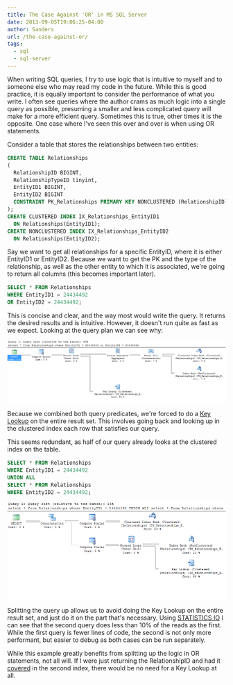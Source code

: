 ```yaml
---
title: The Case Against 'OR' in MS SQL Server
date: 2013-09-05T19:06:25-04:00
author: Sanders
url: /the-case-against-or/
tags:
  - sql
  - sql-server
---
```

When writing SQL queries, I try to use logic that is intuitive to myself and to someone else who may read my code in the future. While this is good practice, it is equally important to consider the performance of what you write. I often see queries where the author crams as much logic into a single query as possible, presuming a smaller and less complicated query will make for a more efficient query. Sometimes this is true, other times it is the opposite. One case where I've seen this over and over is when using OR statements.

Consider a table that stores the relationships between two entities:

```sql
CREATE TABLE Relationships
(
  RelationshipID BIGINT,
  RelationshipTypeID tinyint,
  EntityID1 BIGINT,
  EntityID2 BIGINT
  CONSTRAINT PK_Relationships PRIMARY KEY NONCLUSTERED (RelationshipID)
);
CREATE CLUSTERED INDEX IX_Relationships_EntityID1
  ON Relationships(EntityID1);
CREATE NONCLUSTERED INDEX IX_Relationships_EntityID2
  ON Relationships(EntityID2);
```

Say we want to get all relationships for a specific EntityID, where it is either EntityID1 or EntityID2. Because we want to get the PK and the type of the relationship, as well as the other entity to which it is associated, we're going to return all columns (this becomes important later).

```sql
SELECT * FROM Relationships
WHERE EntityID1 = 24434492
OR EntityID2 = 24434492;
```

This is concise and clear, and the way most would write the query. It returns the desired results and is intuitive. However, it doesn't run quite as fast as we expect. Looking at the query plan we can see why:

![](./qp1.png)

Because we combined both query predicates, we're forced to do a [Key Lookup](http://technet.microsoft.com/en-us/library/bb326635(v=sql.105).aspx) on the entire result set. This involves going back and looking up in the clustered index each row that satisfies our query.

This seems redundant, as half of our query already looks at the clustered index on the table.

```sql
SELECT * FROM Relationships
WHERE EntityID1 = 24434492
UNION ALL
SELECT * FROM Relationships
WHERE EntityID2 = 24434492;
```

![](./qp2.png)

Splitting the query up allows us to avoid doing the Key Lookup on the entire result set, and just do it on the part that's necessary. Using [STATISTICS IO](http://msdn.microsoft.com/en-us/library/ms184361.aspx) I can see that the second query does less than 10% of the reads as the first. While the first query is fewer lines of code, the second is not only more performant, but easier to debug as both cases can be run separately.

While this example greatly benefits from splitting up the logic in OR statements, not all will. If I were just returning the RelationshipID and had it [covered](http://www.dbadiaries.com/sql-server-covering-index-and-key-lookup) in the second index, there would be no need for a Key Lookup at all.
